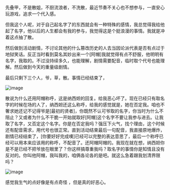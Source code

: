 先叠甲，不是散姐，不厨流浪者，不洗散，最近节奏不关心也不想参与，一直安心玩游戏，追求一个代入感。

但我这个人呢，对于自己起名字了的东西就会有一种特殊的感情，我总觉得我给他起了名字，他以后的人生都会有我的参与，我觉得这是个挺浪漫的事情。我就是冲着这点抽了散。

然后做到活动剧情，不讨论其他的什么篡改历史的人去当因论派代表是否有点过于地狱笑话。反正当时看到莫名其妙出来一个[阿帽]我就觉得有点不舒服，他明明有名字，我取的。不过没持续多久，也能理解，剧情需要配音，临时取个代号也能理解。然后做到今天的重量级剧情。

最后只剩下三个人，爷，草，散。事情已经结束了，

![image](https://img.nga.178.com/attachments/mon_202305/01/l2Q18k-9697K1jT3cSsg-d4.jpg)

散说为什么还用阿帽称呼，这是纳西妲的回复。给我恶心坏了。现在已经只有取名字的时候在场的人了，纳西妲还这么称呼，给我的感觉就是，她在否定我。咱也不奢求她还记不记得爷是[最初的贤者]，你既然不认可爷取的名字，你当时为什么不阻止？又或者为什么不干脆一开始就取好[阿帽]这个名字不要让我参与进去。让我取了名字，又否定这个名字。你是在否定我吗？强压下火气，找个理由，这个时候还有配音需求，用代号也很正常。直到活动结束最后一句配音，我直接原地爆炸，剧情已经结束了，[你要好好完成噢]已经可以完整的表达意思了，最后一个称呼已经可以用本来应该用的称呼，不配音了。还阿帽阿帽的。我现在就在想，纳西妲你是不是已经不把爷放在眼里了？你这样搞尊重我吗？取名字的事情你是知情且没有反对的。你叫他阿帽，我叫我的，咱俩各论各的是吧。就这么急着跟我划清界限吗？

![image](https://img.nga.178.com/attachments/mon_202305/01/l2Q18k-6qqzK1iT3cSsg-d4.jpg)

感觉我生气的点好像是有点奇怪 ，但是真的好恶心。
